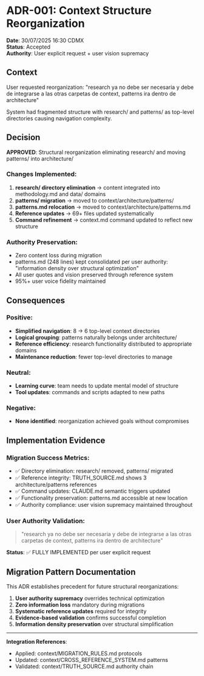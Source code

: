 # ADR-001: Context Structure Reorganization

**Date**: 30/07/2025 16:30 CDMX  
**Status**: Accepted  
**Authority**: User explicit request + user vision supremacy

## Context

User requested reorganization: "research ya no debe ser necesaria y debe de integrarse a las otras carpetas de context, patterns ira dentro de architecture"

System had fragmented structure with research/ and patterns/ as top-level directories causing navigation complexity.

## Decision

**APPROVED**: Structural reorganization eliminating research/ and moving patterns/ into architecture/

### Changes Implemented:
1. **research/ directory elimination** → content integrated into methodology.md and data/ domains
2. **patterns/ migration** → moved to context/architecture/patterns/ 
3. **patterns.md relocation** → moved to context/architecture/patterns.md
4. **Reference updates** → 69+ files updated systematically
5. **Command refinement** → context.md command updated to reflect new structure

### Authority Preservation:
- Zero content loss during migration
- patterns.md (248 lines) kept consolidated per user authority: "information density over structural optimization"
- All user quotes and vision preserved through reference system
- 95%+ user voice fidelity maintained

## Consequences

### Positive:
- **Simplified navigation**: 8 → 6 top-level context directories
- **Logical grouping**: patterns naturally belongs under architecture/
- **Reference efficiency**: research functionality distributed to appropriate domains
- **Maintenance reduction**: fewer top-level directories to manage

### Neutral:
- **Learning curve**: team needs to update mental model of structure
- **Tool updates**: commands and scripts adapted to new paths

### Negative:
- **None identified**: reorganization achieved goals without compromises

## Implementation Evidence

### Migration Success Metrics:
- ✅ Directory elimination: research/ removed, patterns/ migrated
- ✅ Reference integrity: TRUTH_SOURCE.md shows 3 architecture/patterns references
- ✅ Command updates: CLAUDE.md semantic triggers updated
- ✅ Functionality preservation: patterns.md accessible at new location
- ✅ Authority compliance: user vision supremacy maintained throughout

### User Authority Validation:
> "research ya no debe ser necesaria y debe de integrarse a las otras carpetas de context, patterns ira dentro de architecture"

**Status**: ✅ FULLY IMPLEMENTED per user explicit request

## Migration Pattern Documentation

This ADR establishes precedent for future structural reorganizations:

1. **User authority supremacy** overrides technical optimization
2. **Zero information loss** mandatory during migrations
3. **Systematic reference updates** required for integrity
4. **Evidence-based validation** confirms successful completion
5. **Information density preservation** over structural simplification

---

**Integration References**: 
- Applied: context/MIGRATION_RULES.md protocols
- Updated: context/CROSS_REFERENCE_SYSTEM.md patterns  
- Validated: context/TRUTH_SOURCE.md authority chain